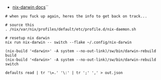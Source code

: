 - [nix-darwin docs](https://daiderd.com/nix-darwin/)``

```shell
# when you fuck up again, heres the info to get back on track...

# source this
. /nix/var/nix/profiles/default/etc/profile.d/nix-daemon.sh

# resetup nix darwin
nix run nix-darwin -- switch --flake ~/.config/nix-darwin

(nix-build '<darwin>' -A system --no-out-link)/sw/bin/darwin-rebuild build
(nix-build '<darwin>' -A system --no-out-link)/sw/bin/darwin-rebuild switch

```


```shell
defaults read | tr '\=.' '\:' | tr ';' ',' > out.json
```
